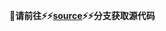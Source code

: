 **💐请前往⚡️⚡️[source](https://github.com/Ruixi-rebirth/Ruixi-rebirth.github.io/tree/source)⚡️⚡️分支获取源代码**

